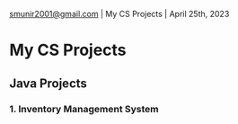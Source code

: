 smunir2001@gmail.com | My CS Projects | April 25th, 2023
# My CS Projects
## Java Projects
### 1. Inventory Management System